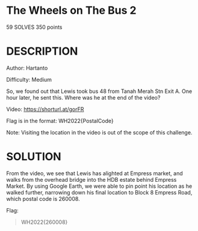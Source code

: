 # The Wheels on The Bus 2

59 SOLVES 350 points

# DESCRIPTION
Author: Hartanto

Difficulty: Medium

So, we found out that Lewis took bus 48 from Tanah Merah Stn Exit A. One hour later, he sent this. Where was he at the end of the video?

Video: https://shorturl.at/gorFR

Flag is in the format: WH2022{PostalCode}

Note: Visiting the location in the video is out of the scope of this challenge.

# SOLUTION

From the video, we see that Lewis has alighted at Empress market, and walks from the overhead bridge into the HDB estate behind Empress Market. By using Google Earth, we were able to pin point his location as he walked further, narrowing down his final location to Block 8 Empress Road, which postal code is 260008.

Flag:
>WH2022{260008}
